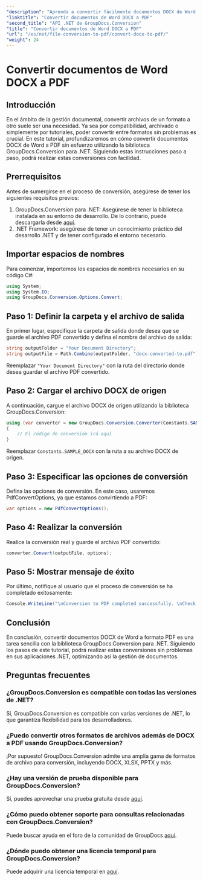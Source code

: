 ```yaml
---
"description": "Aprenda a convertir fácilmente documentos DOCX de Word a PDF con GroupDocs.Conversion para .NET. Mejore sus capacidades de gestión de documentos."
"linktitle": "Convertir documentos de Word DOCX a PDF"
"second_title": "API .NET de GroupDocs.Conversion"
"title": "Convertir documentos de Word DOCX a PDF"
"url": "/es/net/file-conversion-to-pdf/convert-docx-to-pdf/"
"weight": 24
---
```


# Convertir documentos de Word DOCX a PDF

## Introducción
En el ámbito de la gestión documental, convertir archivos de un formato a otro suele ser una necesidad. Ya sea por compatibilidad, archivado o simplemente por tutoriales, poder convertir entre formatos sin problemas es crucial. En este tutorial, profundizaremos en cómo convertir documentos DOCX de Word a PDF sin esfuerzo utilizando la biblioteca GroupDocs.Conversion para .NET. Siguiendo estas instrucciones paso a paso, podrá realizar estas conversiones con facilidad.
## Prerrequisitos
Antes de sumergirse en el proceso de conversión, asegúrese de tener los siguientes requisitos previos:
1. GroupDocs.Conversion para .NET: Asegúrese de tener la biblioteca instalada en su entorno de desarrollo. De lo contrario, puede descargarla desde [aquí](https://releases.groupdocs.com/conversion/net/).
2. .NET Framework: asegúrese de tener un conocimiento práctico del desarrollo .NET y de tener configurado el entorno necesario.

## Importar espacios de nombres
Para comenzar, importemos los espacios de nombres necesarios en su código C#:
```csharp
using System;
using System.IO;
using GroupDocs.Conversion.Options.Convert;
```
## Paso 1: Definir la carpeta y el archivo de salida
En primer lugar, especifique la carpeta de salida donde desea que se guarde el archivo PDF convertido y defina el nombre del archivo de salida:
```csharp
string outputFolder = "Your Document Directory";
string outputFile = Path.Combine(outputFolder, "docx-converted-to.pdf");
```
Reemplazar `"Your Document Directory"` con la ruta del directorio donde desea guardar el archivo PDF convertido.
## Paso 2: Cargar el archivo DOCX de origen
A continuación, cargue el archivo DOCX de origen utilizando la biblioteca GroupDocs.Conversion:
```csharp
using (var converter = new GroupDocs.Conversion.Converter(Constants.SAMPLE_DOCX))
{
    // El código de conversión irá aquí
}
```
Reemplazar `Constants.SAMPLE_DOCX` con la ruta a su archivo DOCX de origen.
## Paso 3: Especificar las opciones de conversión
Defina las opciones de conversión. En este caso, usaremos PdfConvertOptions, ya que estamos convirtiendo a PDF:
```csharp
var options = new PdfConvertOptions();
```
## Paso 4: Realizar la conversión
Realice la conversión real y guarde el archivo PDF convertido:
```csharp
converter.Convert(outputFile, options);
```
## Paso 5: Mostrar mensaje de éxito
Por último, notifique al usuario que el proceso de conversión se ha completado exitosamente:
```csharp
Console.WriteLine("\nConversion to PDF completed successfully. \nCheck output in {0}", outputFolder);
```

## Conclusión
En conclusión, convertir documentos DOCX de Word a formato PDF es una tarea sencilla con la biblioteca GroupDocs.Conversion para .NET. Siguiendo los pasos de este tutorial, podrá realizar estas conversiones sin problemas en sus aplicaciones .NET, optimizando así la gestión de documentos.
## Preguntas frecuentes
### ¿GroupDocs.Conversion es compatible con todas las versiones de .NET?
Sí, GroupDocs.Conversion es compatible con varias versiones de .NET, lo que garantiza flexibilidad para los desarrolladores.
### ¿Puedo convertir otros formatos de archivos además de DOCX a PDF usando GroupDocs.Conversion?
¡Por supuesto! GroupDocs.Conversion admite una amplia gama de formatos de archivo para conversión, incluyendo DOCX, XLSX, PPTX y más.
### ¿Hay una versión de prueba disponible para GroupDocs.Conversion?
Sí, puedes aprovechar una prueba gratuita desde [aquí](https://releases.groupdocs.com/).
### ¿Cómo puedo obtener soporte para consultas relacionadas con GroupDocs.Conversion?
Puede buscar ayuda en el foro de la comunidad de GroupDocs [aquí](https://forum.groupdocs.com/c/conversion/11).
### ¿Dónde puedo obtener una licencia temporal para GroupDocs.Conversion?
Puede adquirir una licencia temporal en [aquí](https://purchase.groupdocs.com/temporary-license/).